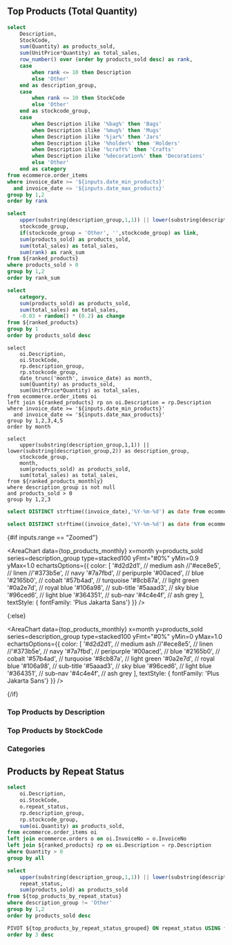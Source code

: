 ## Top Products (Total Quantity)

```sql ranked_products
select
    Description,
    StockCode,
    sum(Quantity) as products_sold,
    sum(UnitPrice*Quantity) as total_sales,
    row_number() over (order by products_sold desc) as rank,
    case
        when rank <= 10 then Description
        else 'Other'
    end as description_group,
    case
        when rank <= 10 then StockCode
        else 'Other'
    end as stockcode_group,
    case
        when Description ilike '%bag%' then 'Bags'
        when Description ilike '%mug%' then 'Mugs'
        when Description ilike '%jar%' then 'Jars'
        when Description ilike '%holder%' then 'Holders'
        when Description ilike '%craft%' then 'Crafts'
        when Description ilike '%decoration%' then 'Decorations'
        else 'Other'
    end as category
from ecommerce.order_items
where invoice_date >= '${inputs.date_min_products}'
  and invoice_date <= '${inputs.date_max_products}'
group by 1,2
order by rank
```

```sql top_products
select
    upper(substring(description_group,1,1)) || lower(substring(description_group,2)) as description_group,
    stockcode_group,
    if(stockcode_group = 'Other', '',stockcode_group) as link,
    sum(products_sold) as products_sold,
    sum(total_sales) as total_sales,
    sum(rank) as rank_sum
from ${ranked_products}
where products_sold > 0
group by 1,2
order by rank_sum
```

```sql top_categories
select
    category,
    sum(products_sold) as products_sold,
    sum(total_sales) as total_sales,
    -0.03 + random() * (0.2) as change
from ${ranked_products}
group by 1
order by products_sold desc
```

```ranked_products_monthly
select
    oi.Description,
    oi.StockCode,
    rp.description_group,
    rp.stockcode_group,
    date_trunc('month', invoice_date) as month,
    sum(Quantity) as products_sold,
    sum(UnitPrice*Quantity) as total_sales,
from ecommerce.order_items oi
left join ${ranked_products} rp on oi.Description = rp.Description
where invoice_date >= '${inputs.date_min_products}'
  and invoice_date <= '${inputs.date_max_products}'
group by 1,2,3,4,5
order by month
```

```top_products_monthly
select
    upper(substring(description_group,1,1)) || lower(substring(description_group,2)) as description_group,
    stockcode_group,
    month,
    sum(products_sold) as products_sold,
    sum(total_sales) as total_sales,
from ${ranked_products_monthly}
where description_group is not null
and products_sold > 0
group by 1,2,3
```

```sql date_min
select DISTINCT strftime((invoice_date),'%Y-%m-%d') as date from ecommerce.orders group by 1 order by 1
```

```sql date_max
select DISTINCT strftime((invoice_date),'%Y-%m-%d') as date from ecommerce.orders group by 1 order by 1 desc
```

<Dropdown data={date_min} name=date_min_products value=date title="Date Min"/>

<Dropdown data={date_max} name=date_max_products value=date title="Date Max"/>

<Dropdown name=range title="Axis Bounds">
    <DropdownOption value="Zoomed"/>
    <DropdownOption value="Full Range"/>
</Dropdown>

{#if inputs.range == "Zoomed"}

<AreaChart
data={top_products_monthly}
x=month
y=products_sold
series=description_group
type=stacked100
yFmt="#0%"
yMin=0.9
yMax=1.0
echartsOptions={{
    color: [
      '#d2d2d1', // medium ash
      //'#ece8e5',  // linen
      //'#373b5e', // navy
      '#7a7fbd', // peripurple
      '#00aced', // blue
      '#2165b0', // cobalt
      '#57b4ad', // turquoise
      '#8cb87a', // light green
      '#0a2e7d', // royal blue
      '#106a98', // sub-title
      '#5aaad3', // sky blue
      '#96ced6', // light blue
      '#364351', // sub-nav
      '#4c4e4f', // ash grey
    ],
    textStyle: { fontFamily: 'Plus Jakarta Sans'}
  }}
/>

{:else}

<AreaChart
data={top_products_monthly}
x=month
y=products_sold
series=description_group
type=stacked100
yFmt="#0%"
yMin=0
yMax=1.0
echartsOptions={{
    color: [
      '#d2d2d1', // medium ash
      //'#ece8e5',  // linen
      //'#373b5e', // navy
      '#7a7fbd', // peripurple
      '#00aced', // blue
      '#2165b0', // cobalt
      '#57b4ad', // turquoise
      '#8cb87a', // light green
      '#0a2e7d', // royal blue
      '#106a98', // sub-title
      '#5aaad3', // sky blue
      '#96ced6', // light blue
      '#364351', // sub-nav
      '#4c4e4f', // ash grey
    ],
    textStyle: { fontFamily: 'Plus Jakarta Sans'}
  }}
/>

{/if}

<div class="grid grid-cols-1 gap-4 md:grid-cols-2 lg:grid-cols-3">

<div>

### Top Products by Description

<DataTable data={top_products} rows=all>
    <Column id=description_group/>
    <Column id=products_sold fmt="#,##0" contentType=colorscale scaleColor=blue colorMax=200000/>
</DataTable>
</div>

<div>

### Top Products by StockCode

<DataTable data={top_products} rows=all link=link>
    <Column id=stockcode_group/>
    <Column id=products_sold fmt="#,##0" contentType=colorscale scaleColor=blue colorMax=200000/>
</DataTable>
</div>

<div>

### Categories

<DataTable data={top_categories} rows=all>
    <Column id=category/>
    <Column id=products_sold fmt="#,##0" contentType=colorscale scaleColor=blue colorMax=200000/>
    <Column id=change contentType=delta fmt=pct1/>
</DataTable>

</div>

</div>

## Products by Repeat Status

```sql top_products_by_repeat_status
select
    oi.Description,
    oi.StockCode,
    o.repeat_status,
    rp.description_group,
    rp.stockcode_group,
    sum(oi.Quantity) as products_sold,
from ecommerce.order_items oi
left join ecommerce.orders o on oi.InvoiceNo = o.InvoiceNo
left join ${ranked_products} rp on oi.Description = rp.Description
where Quantity > 0
group by all
```

```sql top_products_by_repeat_status_grouped
select
    upper(substring(description_group,1,1)) || lower(substring(description_group,2)) as description_group,
    repeat_status,
    sum(products_sold) as products_sold
from ${top_products_by_repeat_status}
where description_group != 'Other'
group by 1,2
order by products_sold desc
```

```sql top_products_pivot
PIVOT ${top_products_by_repeat_status_grouped} ON repeat_status USING first(products_sold)
order by 3 desc
```

<DataTable data={top_products_pivot} rows=all>
    <Column id=description_group/>
    <Column id=Repeat fmt="#,##0" contentType=colorscale scaleColor=blue colorMax=80000/>
    <Column id=New fmt="#,##0" contentType=colorscale scaleColor=blue colorMax=80000/>
    <Column id=Unknown fmt="#,##0" contentType=colorscale scaleColor=blue colorMax=80000/>
</DataTable>
